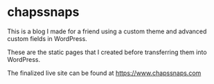 # chapssnaps
This is a blog I made for a friend using a custom theme and advanced custom fields in WordPress.

These are the static pages that I created before transferring them into WordPress. 

The finalized live site can be found at https://www.chapssnaps.com
